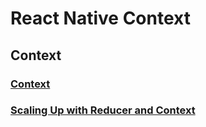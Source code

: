 # React Native Context


## Context


### [Context](https://react.dev)


### [Scaling Up with Reducer and Context](https://react.dev/learn/scaling-up-with-reducer-and-context)